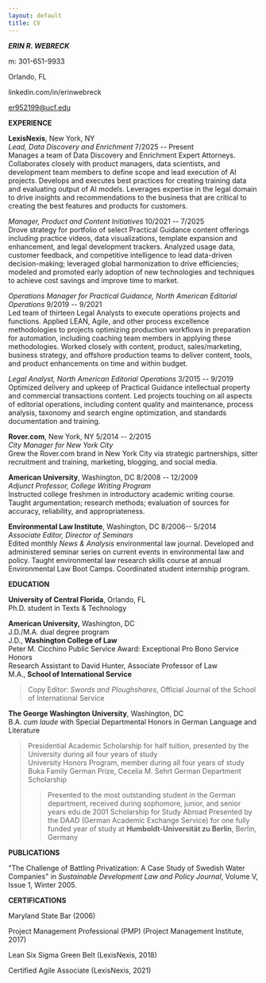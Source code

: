 ```yaml
---
layout: default
title: CV
---
```


***ERIN R. WEBRECK***

m: 301-651-9933

Orlando, FL

linkedin.com/in/erinwebreck

er952199@ucf.edu

**EXPERIENCE**

**LexisNexis**, New York, NY<br/>
*Lead, Data Discovery and Enrichment* 7/2025 -- Present<br/>
Manages a team of Data Discovery and Enrichment Expert Attorneys.
Collaborates closely with product managers, data scientists, and
development team members to define scope and lead execution of AI
projects. Develops and executes best practices for creating training
data and evaluating output of AI models. Leverages expertise in the
legal domain to drive insights and recommendations to the business that
are critical to creating the best features and products for customers.

*Manager, Product and Content Initiatives* 10/2021 -- 7/2025<br/>
Drove strategy for portfolio of select Practical Guidance content
offerings including practice videos, data visualizations, template
expansion and enhancement, and legal development trackers. Analyzed
usage data, customer feedback, and competitive intelligence to lead
data-driven decision-making; leveraged global harmonization to drive
efficiencies; modeled and promoted early adoption of new technologies
and techniques to achieve cost savings and improve time to market.

*Operations Manager for Practical Guidance, North American Editorial
Operations* 9/2019 -- 9/2021<br/>
Led team of thirteen Legal Analysts to execute operations projects and
functions. Applied LEAN, Agile, and other process excellence
methodologies to projects optimizing production workflows in preparation
for automation, including coaching team members in applying these
methodologies. Worked closely with content, product, sales/marketing,
business strategy, and offshore production teams to deliver content,
tools, and product enhancements on time and within budget.

*Legal Analyst, North American Editorial Operations* 3/2015 -- 9/2019<br/>
Optimized delivery and upkeep of Practical Guidance intellectual
property and commercial transactions content. Led projects touching on
all aspects of editorial operations, including content quality and
maintenance, process analysis, taxonomy and search engine optimization,
and standards documentation and training.

**Rover.com**, New York, NY 5/2014 -- 2/2015<br/>
*City Manager for New York City*<br/>
Grew the Rover.com brand in New York City via strategic partnerships,
sitter recruitment and training, marketing, blogging, and social media.

**American University**, Washington, DC 8/2008 -- 12/2009<br/>
*Adjunct Professor, College Writing Program*<br/>
Instructed college freshmen in introductory academic writing course.
Taught argumentation; research methods; evaluation of sources for
accuracy, reliability, and appropriateness.

**Environmental Law Institute**, Washington, DC 8/2006-- 5/2014<br/>
*Associate Editor, Director of Seminars*<br/>
Edited monthly *News & Analysis* environmental law journal. Developed
and administered seminar series on current events in environmental law
and policy. Taught environmental law research skills course at annual
Environmental Law Boot Camps. Coordinated student internship program.

**EDUCATION**

**University of Central Florida**, Orlando, FL<br/>
Ph.D. student in Texts & Technology

**American University,** Washington, DC<br/>
J.D./M.A. dual degree program<br/>
J.D., **Washington College of Law**<br/>
Peter M. Cicchino Public Service Award: Exceptional Pro Bono Service
Honors<br/>
Research Assistant to David Hunter, Associate Professor of Law<br/>
M.A., **School of International Service**<br/>
> Copy Editor: *Swords and Ploughshares*, Official Journal of the School
> of International Service

**The George Washington University**, Washington, DC<br/>
B.A. *cum laude* with Special Departmental Honors in German Language and
Literature<br/>
>Presidential Academic Scholarship for half tuition, presented by the University during all
four years of study<br/>
>University Honors Program, member during all four years of study<br/>
>Buka Family German Prize, Cecelia M. Sehrt German Department Scholarship
> >Presented to the most outstanding student in the German department, received during sophomore, junior, and senior years
>edu.de 2001 Scholarship for Study Abroad
> >Presented by the DAAD (German Academic Exchange Service) for one fully funded year of study at **Humboldt-Universität zu Berlin**, Berlin, Germany

**PUBLICATIONS**

"The Challenge of Battling Privatization: A Case Study of Swedish Water
Companies" in *Sustainable Development Law and Policy Journal*, Volume
V, Issue 1, Winter 2005.

**CERTIFICATIONS**

Maryland State Bar (2006)

Project Management Professional (PMP) (Project Management Institute,
2017)

Lean Six Sigma Green Belt (LexisNexis, 2018)

Certified Agile Associate (LexisNexis, 2021)
